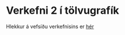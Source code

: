 # Verkefni 2 í tölvugrafík

Hlekkur á vefsíðu verkefnisins er [hér](https://steinarlogi.github.io/tol-v1)